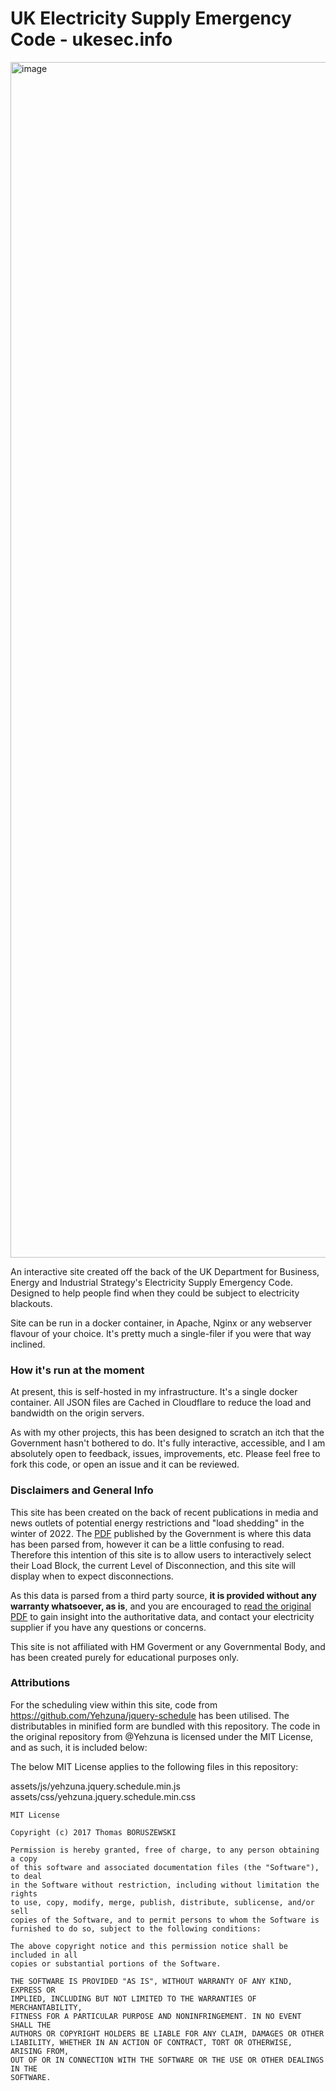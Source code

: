 # UK Electricity Supply Emergency Code - ukesec.info

<img width="1913" alt="image" src="https://user-images.githubusercontent.com/2808874/197845888-34dca3a2-b2d7-43ab-be68-b1f811a5fb55.png">

An interactive site created off the back of the UK Department for Business, Energy and Industrial Strategy's Electricity Supply Emergency Code. Designed to help people find when they could be subject to electricity blackouts.

Site can be run in a docker container, in Apache, Nginx or any webserver flavour of your choice. It's pretty much a single-filer if you were that way inclined.

### How it's run at the moment
At present, this is self-hosted in my infrastructure. It's a single docker container. All JSON files are Cached in Cloudflare to reduce the load and bandwidth on the origin servers.

As with my other projects, this has been designed to scratch an itch that the Government hasn't bothered to do. It's fully interactive, accessible, and I am absolutely open to feedback, issues, improvements, etc. Please feel free to fork this code, or open an issue and it can be reviewed.

### Disclaimers and General Info

This site has been created on the back of recent publications in media and news outlets of potential energy restrictions and "load shedding" in the winter of 2022. The [PDF](https://www.gov.uk/government/publications/electricity-supply-emergency-code) published by the Government is where this data has been parsed from, however it can be a little confusing to read. Therefore this intention of this site is to allow users to interactively select their Load Block, the current Level of Disconnection, and this site will display when to expect disconnections.

As this data is parsed from a third party source, **it is provided without any warranty whatsoever, as is**, and you are encouraged to [read the original PDF](https://www.gov.uk/government/publications/electricity-supply-emergency-code) to gain insight into the authoritative data, and contact your electricity supplier if you have any questions or concerns.

This site is not affiliated with HM Goverment or any Governmental Body, and has been created purely for educational purposes only.

### Attributions

For the scheduling view within this site, code from https://github.com/Yehzuna/jquery-schedule has been utilised. The distributables in minified form are bundled with this repository. The code in the original repository from @Yehzuna is licensed under the MIT License, and as such, it is included below:

The below MIT License applies to the following files in this repository:

assets/js/yehzuna.jquery.schedule.min.js
assets/css/yehzuna.jquery.schedule.min.css
```
MIT License

Copyright (c) 2017 Thomas BORUSZEWSKI

Permission is hereby granted, free of charge, to any person obtaining a copy
of this software and associated documentation files (the "Software"), to deal
in the Software without restriction, including without limitation the rights
to use, copy, modify, merge, publish, distribute, sublicense, and/or sell
copies of the Software, and to permit persons to whom the Software is
furnished to do so, subject to the following conditions:

The above copyright notice and this permission notice shall be included in all
copies or substantial portions of the Software.

THE SOFTWARE IS PROVIDED "AS IS", WITHOUT WARRANTY OF ANY KIND, EXPRESS OR
IMPLIED, INCLUDING BUT NOT LIMITED TO THE WARRANTIES OF MERCHANTABILITY,
FITNESS FOR A PARTICULAR PURPOSE AND NONINFRINGEMENT. IN NO EVENT SHALL THE
AUTHORS OR COPYRIGHT HOLDERS BE LIABLE FOR ANY CLAIM, DAMAGES OR OTHER
LIABILITY, WHETHER IN AN ACTION OF CONTRACT, TORT OR OTHERWISE, ARISING FROM,
OUT OF OR IN CONNECTION WITH THE SOFTWARE OR THE USE OR OTHER DEALINGS IN THE
SOFTWARE.
```
